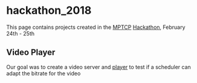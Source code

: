 # hackathon_2018

This page contains projects created in the [MPTCP](http://multipath-tcp.org "MPTCP") [Hackathon](https://uclouvain.be/en/research-institutes/icteam/ingi/emjd-spring-event-may-30-june-1st-2017-0.html "Hackathon"), February 24th - 25th

## Video Player

Our goal was to create a video server and [player](https://github.com/below/MPTCPVideoStreamer "https://github.com/below/MPTCPVideoStreamer") to test if a scheduler can adapt the bitrate for the video

